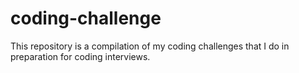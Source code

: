 # coding-challenge
This repository is a compilation of my coding challenges that I do in preparation for coding interviews.
